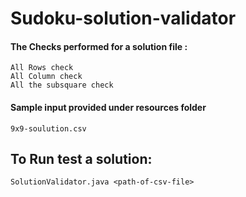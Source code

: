# Sudoku-solution-validator

#### The Checks performed for a solution file :

    All Rows check
    All Column check
    All the subsquare check

#### Sample input provided under resources folder
    9x9-soulution.csv


## To Run test a solution:

    SolutionValidator.java <path-of-csv-file>



